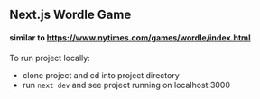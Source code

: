 ## Next.js Wordle Game
#### similar to https://www.nytimes.com/games/wordle/index.html

To run project locally:
- clone project and cd into project directory
- run `next dev` and see project running on localhost:3000